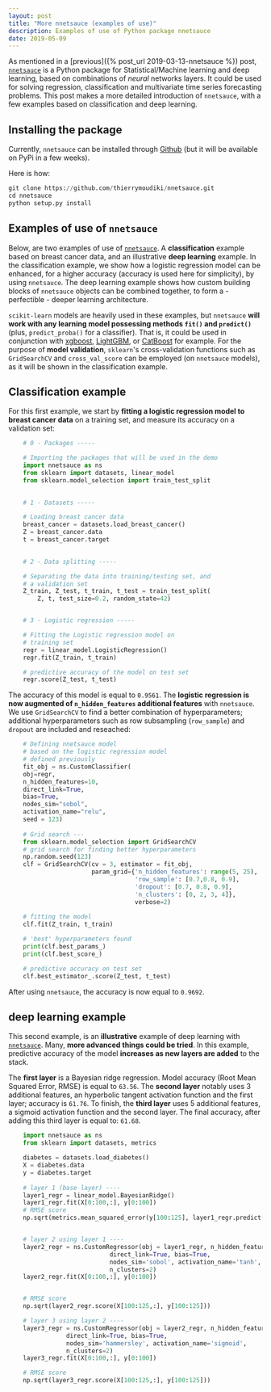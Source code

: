 ```yaml
---
layout: post
title: "More nnetsauce (examples of use)"
description: Examples of use of Python package nnetsauce
date: 2019-05-09
---
```


As mentioned in a [previous]({% post_url 2019-03-13-nnetsauce %}) post, [`nnetsauce`](https://github.com/thierrymoudiki/nnetsauce) is a Python package for Statistical/Machine learning and deep learning, based on combinations of *neural* networks layers. It could be used for solving regression, classification and multivariate time series forecasting problems. This post makes a more detailed introduction of `nnetsauce`, with a few examples based on classification and deep learning.          

        
## Installing the package


 Currently, `nnetsauce` can be installed through [Github](https://github.com/thierrymoudiki/nnetsauce) (but it will be available on PyPi in a few weeks).


Here is how: 

```python        
git clone https://github.com/thierrymoudiki/nnetsauce.git
cd nnetsauce
python setup.py install
```
                
## Examples of use of `nnetsauce`


  Below, are two examples of use of [`nnetsauce`](https://github.com/thierrymoudiki/nnetsauce). A **classification** example based on breast cancer data, and an illustrative **deep learning** example. In the classification example, we show how a logistic regression model can be enhanced, for a higher accuracy (accuracy is used here for simplicity), by using `nnetsauce`. The deep learning example shows how custom building blocks of `nnetsauce` objects can be combined together, to form a - perfectible - deeper learning architecture. 


  `scikit-learn` models are heavily used in these examples, but `nnetsauce` **will work with any learning model possessing methods `fit()` and `predict()`** (plus, `predict_proba()` for a classifier). That is, it could be used in conjunction with [xgboost](https://github.com/dmlc/xgboost/blob/master/demo/guide-python/sklearn_examples.py), [LightGBM](https://github.com/Microsoft/LightGBM/blob/master/examples/python-guide/sklearn_example.py), or [CatBoost](https://github.com/catboost) for example. For the purpose of **model validation**, `sklearn`'s  cross-validation functions such as `GridSearchCV` and `cross_val_score` can be employed (on `nnetsauce` models), as it will be shown in the classification example.


##	 Classification example

For this first example, we start by **fitting a logistic regression model to breast cancer data** on a training set, and measure its accuracy on a validation set: 

```python
    # 0 - Packages ----- 

    # Importing the packages that will be used in the demo
    import nnetsauce as ns
    from sklearn import datasets, linear_model
    from sklearn.model_selection import train_test_split
    

    # 1 - Datasets -----

    # Loading breast cancer data
    breast_cancer = datasets.load_breast_cancer()
    Z = breast_cancer.data
    t = breast_cancer.target

    
    # 2 - Data splitting -----            

    # Separating the data into training/testing set, and 
    # a validation set
    Z_train, Z_test, t_train, t_test = train_test_split(
        Z, t, test_size=0.2, random_state=42)


    # 3 - Logistic regression -----

    # Fitting the Logistic regression model on 
    # training set
    regr = linear_model.LogisticRegression()                        
    regr.fit(Z_train, t_train)

    # predictive accuracy of the model on test set
    regr.score(Z_test, t_test)  
```

The accuracy of this model is equal to `0.9561`. The **logistic regression is now augmented of `n_hidden_features` additional features** with `nnetsauce`. We use `GridSearchCV` to find a better combination of hyperparameters;  additional hyperparameters such as row subsampling (`row_sample`) and `dropout` are included and reseached: 

```python
    # Defining nnetsauce model
    # based on the logistic regression model
    # defined previously
    fit_obj = ns.CustomClassifier(
    obj=regr,
    n_hidden_features=10,
    direct_link=True,
    bias=True,
    nodes_sim="sobol",
    activation_name="relu", 
    seed = 123)
    
    # Grid search ---
    from sklearn.model_selection import GridSearchCV
    # grid search for finding better hyperparameters
    np.random.seed(123)
    clf = GridSearchCV(cv = 3, estimator = fit_obj,
                       param_grid={'n_hidden_features': range(5, 25), 
                                   'row_sample': [0.7,0.8, 0.9], 
                                   'dropout': [0.7, 0.8, 0.9], 
                                   'n_clusters': [0, 2, 3, 4]}, 
                                   verbose=2)
    
    # fitting the model
    clf.fit(Z_train, t_train)

    # 'best' hyperparameters found 
    print(clf.best_params_)
    print(clf.best_score_)

    # predictive accuracy on test set
    clf.best_estimator_.score(Z_test, t_test)
```


After using `nnetsauce`, the accuracy is now equal to `0.9692`.

## deep learning example


This second example, is an **illustrative** example of deep learning with [`nnetsauce`](https://github.com/thierrymoudiki/nnetsauce). Many, **more advanced things could be tried**. In this example, predictive accuracy of the model **increases as new layers are added** to the stack. 
</p>


The **first layer** is a Bayesian ridge regression. Model accuracy (Root Mean Squared Error, RMSE) is equal to `63.56`. The **second layer** notably uses 3 additional features, an hyperbolic tangent activation function and the first layer; accuracy is `61.76`. To finish, the **third layer** uses 5 additional features, a sigmoid activation function and the second layer. The final accuracy, after adding this third layer is equal to: `61.68`.
</p>


```python
    import nnetsauce as ns
    from sklearn import datasets, metrics

    diabetes = datasets.load_diabetes()
    X = diabetes.data 
    y = diabetes.target
    
    # layer 1 (base layer) ----
    layer1_regr = linear_model.BayesianRidge()
    layer1_regr.fit(X[0:100,:], y[0:100])
    # RMSE score
    np.sqrt(metrics.mean_squared_error(y[100:125], layer1_regr.predict(X[100:125,:])))


    # layer 2 using layer 1 ----
    layer2_regr = ns.CustomRegressor(obj = layer1_regr, n_hidden_features=3, 
                            direct_link=True, bias=True, 
                            nodes_sim='sobol', activation_name='tanh', 
                            n_clusters=2)
    layer2_regr.fit(X[0:100,:], y[0:100])


    # RMSE score
    np.sqrt(layer2_regr.score(X[100:125,:], y[100:125]))

    # layer 3 using layer 2 ----
    layer3_regr = ns.CustomRegressor(obj = layer2_regr, n_hidden_features=5, 
                direct_link=True, bias=True, 
                nodes_sim='hammersley', activation_name='sigmoid', 
                n_clusters=2)
    layer3_regr.fit(X[0:100,:], y[0:100])

    # RMSE score
    np.sqrt(layer3_regr.score(X[100:125,:], y[100:125]))
```
